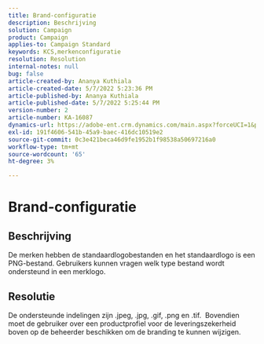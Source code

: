 ```yaml
---
title: Brand-configuratie
description: Beschrijving
solution: Campaign
product: Campaign
applies-to: Campaign Standard
keywords: KCS,merkenconfiguratie
resolution: Resolution
internal-notes: null
bug: false
article-created-by: Ananya Kuthiala
article-created-date: 5/7/2022 5:23:36 PM
article-published-by: Ananya Kuthiala
article-published-date: 5/7/2022 5:25:44 PM
version-number: 2
article-number: KA-16087
dynamics-url: https://adobe-ent.crm.dynamics.com/main.aspx?forceUCI=1&pagetype=entityrecord&etn=knowledgearticle&id=eb93d768-2ace-ec11-a7b5-0022480a8e40
exl-id: 191f4606-541b-45a9-baec-416dc10519e2
source-git-commit: 0c3e421beca46d9fe1952b1f98538a50697216a0
workflow-type: tm+mt
source-wordcount: '65'
ht-degree: 3%

---
```


# Brand-configuratie

## Beschrijving


De merken hebben de standaardlogobestanden en het standaardlogo is een PNG-bestand. Gebruikers kunnen vragen welk type bestand wordt ondersteund in een merklogo.


## Resolutie


De ondersteunde indelingen zijn .jpeg, .jpg, .gif, .png en .tif.  Bovendien moet de gebruiker over een productprofiel voor de leveringszekerheid boven op de beheerder beschikken om de branding te kunnen wijzigen.
